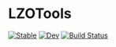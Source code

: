 # LZOTools

[![Stable](https://img.shields.io/badge/docs-stable-blue.svg)](https://reallyasi9.github.io/LZOTools.jl/stable/)
[![Dev](https://img.shields.io/badge/docs-dev-blue.svg)](https://reallyasi9.github.io/LZOTools.jl/dev/)
[![Build Status](https://github.com/reallyasi9/LZOTools.jl/actions/workflows/CI.yml/badge.svg?branch=main)](https://github.com/reallyasi9/LZOTools.jl/actions/workflows/CI.yml?query=branch%3Amain)
